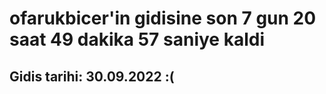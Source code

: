 # ofarukbicer'in gidisine son 7 gun 20 saat 49 dakika 57 saniye kaldi

## Gidis tarihi: 30.09.2022 :(